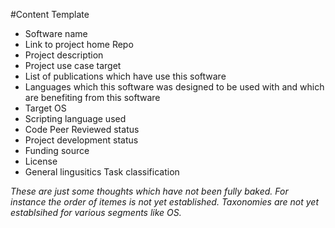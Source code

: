 #Content Template

* Software name
* Link to project home Repo
* Project description
* Project use case target
* List of publications which have use this software
* Languages which this software was designed to be used with and which are benefiting from this software
* Target OS
* Scripting language used
* Code Peer Reviewed status
* Project development status
* Funding source
* License
* General lingusitics Task classification

_These are just some thoughts which have not been fully baked. For instance the order of itemes is not yet established. Taxonomies are not yet establsihed for various segments like OS._

